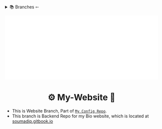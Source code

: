 <details>
  <summary>📚 Branches ⇽</summary>
 
- [🏠 Home][1]
- [💻 dotfiles][2]
- [🌐 Website][3]*
<!-- - **🗜 Home Server  -** [HERE][2] -->
</details>

![Welcome][wcm]

<h1 align="center">⚙️ My-Website 🔧 </h1>

- This is Website Branch, Part of [`My Config Repo`][1].
- This branch is Backend Repo for my Bio website, which is located at [soumadip.gitbook.io][4]


<!-- ________________LINKS_____________________ -->

[wcm]:https://raw.githubusercontent.com/soymadip/Dotfiles/Website/Assets/welcome.gif
[1]:https://github.com/soymadip/Dotfiles#%EF%B8%8F-my-configs--
[2]:https://github.com/soymadip/Dotfiles/tree/dotfiles#%EF%B8%8F-my-dotfiles--   
[3]:#%EF%B8%8F-my-website--
[4]:https://github.com/soymadip/Dotfiles/tree/Home-server##%EF%B8%8F-my-home-server--
[5]:https://soumadip.gitbook.io
